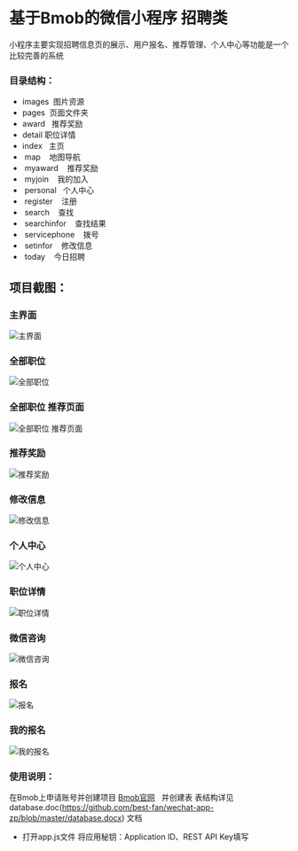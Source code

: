# 基于Bmob的微信小程序 招聘类
小程序主要实现招聘信息页的展示、用户报名、推荐管理、个人中心等功能是一个比较完善的系统
### 目录结构：
* images  图片资源
* pages  页面文件夹
*  award   推荐奖励
*  detail  职位详情
*  index   主页
*  map    地图导航
*  myaward    推荐奖励
*  myjoin    我的加入
*  personal   个人中心
*  register    注册
*  search    查找
*  searchinfor    查找结果
*  servicephone    拨号
*  setinfor    修改信息
*  today    今日招聘
##  项目截图：
### 主界面
![主界面](https://github.com/best-fan/wechat-app-zp/blob/master/screen/1.png)
### 全部职位
![全部职位](https://github.com/best-fan/wechat-app-zp/blob/master/screen/2.png)
### 全部职位 推荐页面
![全部职位 推荐页面](https://github.com/best-fan/wechat-app-zp/blob/master/screen/3.png)
### 推荐奖励
![推荐奖励](https://github.com/best-fan/wechat-app-zp/blob/master/screen/4.png)
### 修改信息
![修改信息](https://github.com/best-fan/wechat-app-zp/blob/master/screen/5.png)
### 个人中心
![个人中心](https://github.com/best-fan/wechat-app-zp/blob/master/screen/6.png)
### 职位详情
![职位详情](https://github.com/best-fan/wechat-app-zp/blob/master/screen/7.png)
### 微信咨询
![微信咨询](https://github.com/best-fan/wechat-app-zp/blob/master/screen/8.png)
### 报名
![报名](https://github.com/best-fan/wechat-app-zp/blob/master/screen/9.png)
### 我的报名
![我的报名](https://github.com/best-fan/wechat-app-zp/blob/master/screen/10.png)
### 使用说明：
在Bmob上申请账号并创建项目
[Bmob官网](https://www.bmob.cn/)  
并创建表
表结构详见database.doc(https://github.com/best-fan/wechat-app-zp/blob/master/database.docx) 文档

* 打开app.js文件 将应用秘钥：Application ID、REST API Key填写
